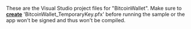 These are the Visual Studio project files for "BitcoinWallet". Make sure to [**create**](https://msdn.microsoft.com/es-ES/Library/windows/apps/br230260(v=vs.110).aspx) 'BitcoinWallet_TemporaryKey.pfx' before running the sample or the app won't be signed and thus won't be compiled.
